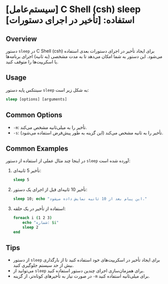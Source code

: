 # [سیستم‌عامل] C Shell (csh) sleep استفاده: [تأخیر در اجرای دستورات]

## Overview
دستور `sleep` در C Shell (csh) برای ایجاد تأخیر در اجرای دستورات بعدی استفاده می‌شود. این دستور به شما امکان می‌دهد تا به مدت مشخصی (به ثانیه) اجرای برنامه‌ها یا اسکریپت‌ها را متوقف کنید.

## Usage
سینتکس پایه دستور `sleep` به شکل زیر است:

```csh
sleep [options] [arguments]
```

## Common Options
- `-m`: تأخیر را به میلی‌ثانیه مشخص می‌کند.
- `-s`: تأخیر را به ثانیه مشخص می‌کند (این گزینه به طور پیش‌فرض استفاده می‌شود).

## Common Examples
در اینجا چند مثال عملی از استفاده از دستور `sleep` آورده شده است:

1. تأخیر 5 ثانیه‌ای:
   ```csh
   sleep 5
   ```

2. تأخیر 10 ثانیه‌ای قبل از اجرای یک دستور:
   ```csh
   sleep 10; echo "این پیام بعد از 10 ثانیه نمایش داده می‌شود."
   ```

3. استفاده از تأخیر در یک حلقه:
   ```csh
   foreach i (1 2 3)
       echo "شماره: $i"
       sleep 2
   end
   ```

## Tips
- از دستور `sleep` برای ایجاد تأخیر در اسکریپت‌های خود استفاده کنید تا از بارگذاری بیش از حد سیستم جلوگیری کنید.
- می‌توانید از `sleep` برای همزمان‌سازی اجرای چندین دستور استفاده کنید.
- در صورت نیاز به تأخیرهای کوتاه‌تر، از گزینه `-m` برای میلی‌ثانیه استفاده کنید.